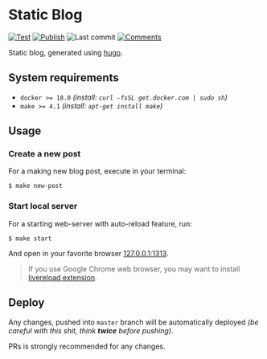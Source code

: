 # Static Blog

[![Test][badge_test]][link_actions]
[![Publish][badge_publish]][link_actions]
![Last commit][badge_last_commit]
[![Comments][badge_comments]][link_issues]

Static blog, generated using [hugo][hugo].

## System requirements

- `docker >= 18.0` _(install: `curl -fsSL get.docker.com | sudo sh`)_
- `make >= 4.1` _(install: `apt-get install make`)_

## Usage

### Create a new post

For a making new blog post, execute in your terminal:

```shell script
$ make new-post
```

### Start local server

For a starting web-server with auto-reload feature, run:

```shell script
$ make start
```

And open in your favorite browser [127.0.0.1:1313](http://127.0.0.1:1313/).

> If you use Google Chrome web browser, you may want to install [livereload extension][livereload].

## Deploy

Any changes, pushed into `master` branch will be automatically deployed _(be careful with this shit, think **twice** before pushing)_.

PRs is strongly recommended for any changes.

[badge_comments]:https://img.shields.io/github/issues-raw/tarampampam/blog.svg?label=comments&maxAge=60
[badge_test]:https://img.shields.io/github/workflow/status/tarampampam/blog/test?label=test&maxAge=60
[badge_publish]:https://img.shields.io/github/workflow/status/tarampampam/blog/publish?label=publish&maxAge=60
[badge_last_commit]:https://img.shields.io/github/last-commit/tarampampam/blog/master?label=last%20update&maxAge=60
[link_issues]:https://github.com/tarampampam/blog/issues
[link_actions]:https://github.com/tarampampam/blog/actions
[hugo]:https://gohugo.io/
[livereload]:https://chrome.google.com/webstore/detail/livereload/jnihajbhpnppcggbcgedagnkighmdlei
